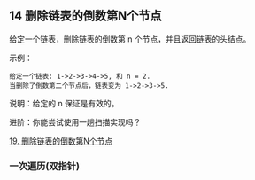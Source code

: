 ## 14 删除链表的倒数第N个节点


给定一个链表，删除链表的倒数第 n 个节点，并且返回链表的头结点。

示例：

```
给定一个链表: 1->2->3->4->5, 和 n = 2.
当删除了倒数第二个节点后，链表变为 1->2->3->5.
```

说明：给定的 n 保证是有效的。

进阶：你能尝试使用一趟扫描实现吗？

[19. 删除链表的倒数第N个节点](https://leetcode-cn.com/problems/remove-nth-node-from-end-of-list/)



### 一次遍历(双指针)


